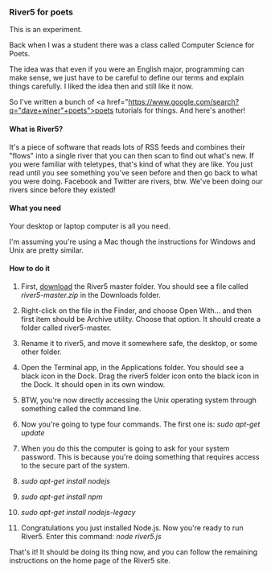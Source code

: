 ### River5 for poets

This is an experiment. 

Back when I was a student there was a class called Computer Science for Poets.

The idea was that even if you were an English major, programming can make sense, we just have to be careful to define our terms and explain things carefully. I liked the idea then and still like it now. 

So I've written a bunch of <a href="https://www.google.com/search?q="dave+winer"+poets">poets tutorials</a> for things. And here's another!

#### What is River5?

It's a piece of software that reads lots of RSS feeds and combines their "flows" into a single river that you can then scan to find out what's new. If you were familiar with teletypes, that's kind of what they are like. You just read until you see something you've seen before and then go back to what you were doing. Facebook and Twitter are rivers, btw. We've been doing our rivers since before they existed! 

#### What you need

Your desktop or laptop computer is all you need. 

I'm assuming you're using a Mac though the instructions for Windows and Unix are pretty similar.

#### How to do it

1. First, <a href="https://github.com/scripting/river5/archive/master.zip">download</a> the River5 master folder. You should see a file called <i>river5-master.zip</i> in the Downloads folder.

2. Right-click on the file in the Finder, and choose Open With... and then first item should be Archive utility. Choose that option. It should create a folder called river5-master. 

3. Rename it to river5, and move it somewhere safe, the desktop, or some other folder. 

4. Open the Terminal app, in the Applications folder. You should see a black icon in the Dock. Drag the river5 folder icon onto the black icon in the Dock. It should open in its own window.

5. BTW, you're now directly accessing the Unix operating system through something called the command line. 

6. Now you're going to type four commands. The first one is: <i>sudo apt-get update</i>

7. When you do this the computer is going to ask for your system password. This is because you're doing something that requires access to the secure part of the system. 

9. <i>sudo apt-get install nodejs</i>

10. <i>sudo apt-get install npm</i>

11. <i>sudo apt-get install nodejs-legacy</i>

12. Congratulations you just installed Node.js. Now you're ready to run River5. Enter this command: <i>node river5.js</i>

That's it! It should be doing its thing now, and you can follow the remaining instructions on the home page of the River5 site.

